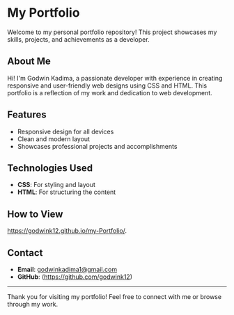 # My Portfolio

Welcome to my personal portfolio repository! This project showcases my skills, projects, and achievements as a developer.

## About Me

Hi! I'm Godwin Kadima, a passionate developer with experience in creating responsive and user-friendly web designs using CSS and HTML. This portfolio is a reflection of my work and dedication to web development.

## Features

- Responsive design for all devices
- Clean and modern layout
- Showcases professional projects and accomplishments

## Technologies Used

- **CSS**: For styling and layout
- **HTML**: For structuring the content

## How to View

https://godwink12.github.io/my-Portfolio/.

## Contact

- **Email**: godwinkadima1@gmail.com
- **GitHub**: (https://github.com/godwink12)

---

Thank you for visiting my portfolio! Feel free to connect with me or browse through my work.
